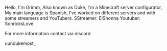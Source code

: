 Hello, I'm Grimm, Also known as Duke, I'm a Minecraft server configurator, My main language is Spanish, I've worked on different servers and with some streamers and YouTubers.
SStreamer: ElShonna
Youtuber:
SonricksLove

For more information contact via discord

uundukemost_
